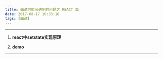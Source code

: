 ```yaml
---
title: 面试可能会遇到的问题之 REACT 篇
date: 2017-08-17 10:33:10
tags: [面试]
---
```



<!-- more -->

---

1.  **react中setstate实现原理**
    > 
    > 


1. **demo**
    >
    

---
